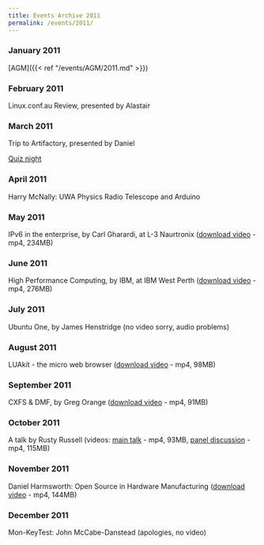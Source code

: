 ```yaml
---
title: Events Archive 2011
permalink: /events/2011/
---
```


### **January 2011**
[AGM]({{< ref "/events/AGM/2011.md" >}})

### **February 2011**
Linux.conf.au Review, presented by Alastair

### **March 2011**
Trip to Artifactory, presented by Daniel

[Quiz night](/media/pictures/QuizNightFlyer_March_20110328.jpg)

### **April 2011**
Harry McNally: UWA Physics Radio Telescope and Arduino

### **May 2011**
IPv6 in the enterprise, by Carl Gharardi, at L-3 Naurtronix ([download video](http://www.plug.org.au/video/2011/IPv6-talk-1pass-slower-28.mp4) - mp4, 234MB)

### **June 2011**
High Performance Computing, by IBM, at IBM West Perth ([download video](http://www.plug.org.au/video/2011/2011-06-14-IBM-HPC-Indulis.mp4) - mp4, 276MB)

### **July 2011**
Ubuntu One, by James Henstridge (no video sorry, audio problems)

### **August 2011**
LUAkit - the micro web browser ([download video](http://www.plug.org.au/video/2011/2011-08-09-Luakit-Mason.mp4) - mp4, 98MB)

### **September 2011**
CXFS & DMF, by Greg Orange ([download video](http://www.plug.org.au/video/2011/2011-09-13-HSM-Greg.mp4) - mp4, 91MB)

### **October 2011**
A talk by Rusty Russell (videos: [main talk](http://www.plug.org.au/video/2011/2011-10-11-Rusty-talk-part1.mp4) - mp4, 93MB, [panel discussion](http://www.plug.org.au/video/2011/2011-10-11-Rusty-panel-part2.mp4) - mp4, 115MB)

### **November 2011**
Daniel Harmsworth: Open Source in Hardware Manufacturing ([download video](http://www.plug.org.au/video/2011/2011-11-08-Artifactory.x264-28-slower.mp4) - mp4, 144MB)

### **December 2011**
Mon-KeyTest: John McCabe-Danstead (apologies, no video)
